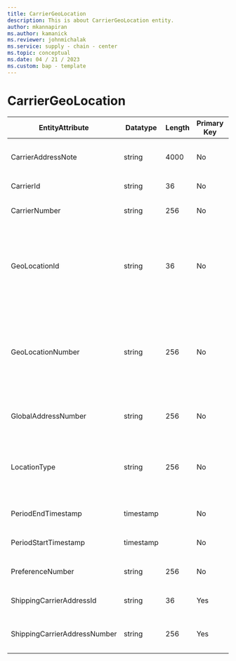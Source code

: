 ```yaml
---
title: CarrierGeoLocation
description: This is about CarrierGeoLocation entity.
author: mkannapiran
ms.author: kamanick
ms.reviewer: johnmichalak
ms.service: supply - chain - center
ms.topic: conceptual
ms.date: 04 / 21 / 2023
ms.custom: bap - template
---
```


# **CarrierGeoLocation**

|	EntityAttribute	|	Datatype	|	Length	|	Primary Key	|	Description	|
|---------------|--------|------|----------|-----------|
|	CarrierAddressNote	|	string	|	4000	|	No	|	Comments or notes for this carrier location	|
|	CarrierId	|	string	|	36	|	No	|	The unique Id of the carrier.	|
|	CarrierNumber	|	string	|	256	|	No	|	The unique number of the carrier.	|
|	GeoLocationId	|	string	|	36	|	No	|	The unique identifier of a Location. This is autogenerated by Supply chain center or D365 applications	|
|	GeoLocationNumber	|	string	|	256	|	No	|	The unique number of a location. This is a referenced in an external system to identify the unique location	|
|	GlobalAddressNumber	|	string	|	256	|	No	|	The global location number of this location.	|
|	LocationType	|	string	|	256	|	No	|	Type of location, corporate office, distribution center, carrier hub etc	|
|	PeriodEndTimestamp	|	timestamp	|		|	No	|	Validity end date of this location	|
|	PeriodStartTimestamp	|	timestamp	|		|	No	|	Validity start date of this location	|
|	PreferenceNumber	|	string	|	256	|	No	|	The preference of this location	|
|	ShippingCarrierAddressId	|	string	|	36	|	Yes	|	Unique Id of the carrier location.	|
|	ShippingCarrierAddressNumber	|	string	|	256	|	Yes	|	Unique number of the carrier location. 	|
